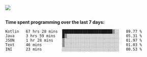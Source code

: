 [![](https://img.shields.io/badge/discord-jonatsp%234844-7289DA?logo=discord)](https://discord.com/users/239510668687048717)

##
**Time spent programming over the last 7 days:**
<!--START_SECTION:waka-->
```text
Kotlin   67 hrs 28 mins  ██████████████████████▒░░   89.77 % 
Java     3 hrs 59 mins   █▒░░░░░░░░░░░░░░░░░░░░░░░   05.31 % 
JSON     1 hr 28 mins    ▒░░░░░░░░░░░░░░░░░░░░░░░░   01.97 % 
Text     46 mins         ▒░░░░░░░░░░░░░░░░░░░░░░░░   01.03 % 
INI      23 mins         ░░░░░░░░░░░░░░░░░░░░░░░░░   00.53 % 
```
<!--END_SECTION:waka-->
##
